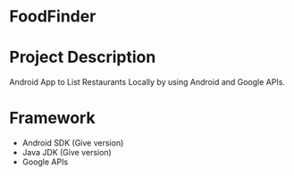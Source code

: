 # FoodFinder

# Project Description
Android App to List Restaurants Locally by using Android and Google APIs.

# Framework
- Android SDK (Give version)
- Java JDK (Give version)
- Google APIs
